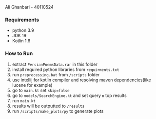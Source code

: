 Ali Ghanbari - 40110524

### Requirements
- python 3.9
- JDK 19
- Kotlin 1.6

### How to Run
1. extract `PersianPoemsData.rar` in this folder
1. install required python libraries from `requirments.txt`
1. run `preprocessing.bat` from `/scripts` folder
1. use intellij for kotlin compiler and resolving maven dependencies(like lucene for example)
1. go to `main.kt` set `skip=false`
1. go to `models/SearchEngine.kt` and set query `n` top results 
1. run `main.kt`
1. results will be outputted to `/results`
1. run `/scripts/make_plots/py` to generate plots